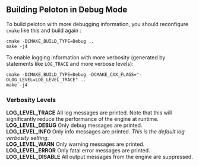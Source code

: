 ## Building Peloton in Debug Mode

To build peloton with more debugging information, you should reconfigure `cmake` like this and build again :

```
cmake -DCMAKE_BUILD_TYPE=Debug ..
make -j4
```

To enable logging information with more verbosity (generated by statements like `LOG_TRACE` and more verbose levels):

```
cmake -DCMAKE_BUILD_TYPE=Debug -DCMAKE_CXX_FLAGS="-DLOG_LEVEL=LOG_LEVEL_TRACE" ..
make -j4
```

### Verbosity Levels

**LOG_LEVEL_TRACE** 	All log messages are printed. Note that this will significantly reduce the performance of the engine at runtime.  
**LOG_LEVEL_DEBUG** 	Only debug messages are printed.  
**LOG_LEVEL_INFO** 	Only info messages are printed. _This is the default log verbosity setting_.  
**LOG_LEVEL_WARN** 	Only warning messages are printed.  
**LOG_LEVEL_ERROR** 	Only fatal error messages are printed.  
**LOG_LEVEL_DISABLE** 	All output messages from the engine are suppressed.  